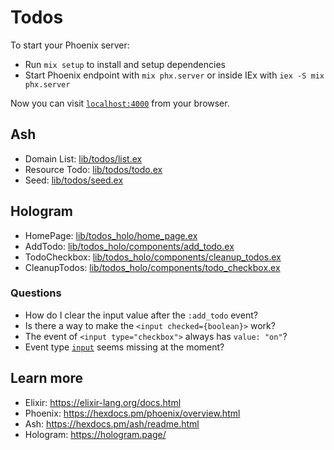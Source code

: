 # Todos

To start your Phoenix server:

  * Run `mix setup` to install and setup dependencies
  * Start Phoenix endpoint with `mix phx.server` or inside IEx with `iex -S mix phx.server`

Now you can visit [`localhost:4000`](http://localhost:4000) from your browser.

## Ash

- Domain List: [lib/todos/list.ex](lib/todos/list.ex)
- Resource Todo: [lib/todos/todo.ex](lib/todos/todo.ex)
- Seed: [lib/todos/seed.ex](lib/todos/seed.ex)

## Hologram

- HomePage: [lib/todos_holo/home_page.ex](lib/todos_holo/home_page.ex)
- AddTodo: [lib/todos_holo/components/add_todo.ex](lib/todos_holo/components/add_todo.ex)
- TodoCheckbox: [lib/todos_holo/components/cleanup_todos.ex](lib/todos_holo/components/cleanup_todos.ex)
- CleanupTodos: [lib/todos_holo/components/todo_checkbox.ex](lib/todos_holo/components/todo_checkbox.ex)

### Questions

- How do I clear the input value after the `:add_todo` event?
- Is there a way to make the `<input checked={boolean}>` work?
- The event of `<input type="checkbox">` always has `value: "on"`?
- Event type [`input`](https://developer.mozilla.org/en-US/docs/Web/API/Element/input_event) seems missing at the moment?

## Learn more

  * Elixir: https://elixir-lang.org/docs.html
  * Phoenix: https://hexdocs.pm/phoenix/overview.html
  * Ash: https://hexdocs.pm/ash/readme.html
  * Hologram: https://hologram.page/
